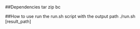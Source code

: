 ##Dependencies
tar
zip
bc

##How to use
run the run.sh script with the output path
./run.sh [result_path]
